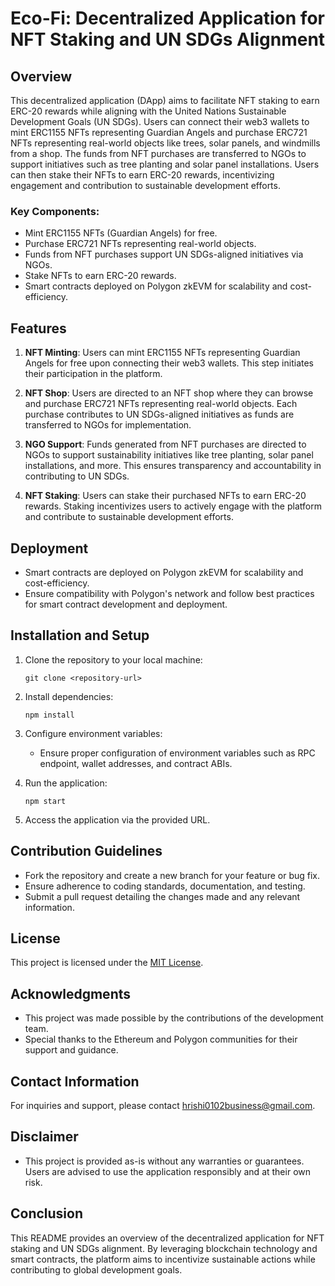 # Eco-Fi: Decentralized Application for NFT Staking and UN SDGs Alignment

## Overview

This decentralized application (DApp) aims to facilitate NFT staking to earn ERC-20 rewards while aligning with the United Nations Sustainable Development Goals (UN SDGs). Users can connect their web3 wallets to mint ERC1155 NFTs representing Guardian Angels and purchase ERC721 NFTs representing real-world objects like trees, solar panels, and windmills from a shop. The funds from NFT purchases are transferred to NGOs to support initiatives such as tree planting and solar panel installations. Users can then stake their NFTs to earn ERC-20 rewards, incentivizing engagement and contribution to sustainable development efforts.

### Key Components:

- Mint ERC1155 NFTs (Guardian Angels) for free.
- Purchase ERC721 NFTs representing real-world objects.
- Funds from NFT purchases support UN SDGs-aligned initiatives via NGOs.
- Stake NFTs to earn ERC-20 rewards.
- Smart contracts deployed on Polygon zkEVM for scalability and cost-efficiency.

## Features

1. **NFT Minting**: Users can mint ERC1155 NFTs representing Guardian Angels for free upon connecting their web3 wallets. This step initiates their participation in the platform.

2. **NFT Shop**: Users are directed to an NFT shop where they can browse and purchase ERC721 NFTs representing real-world objects. Each purchase contributes to UN SDGs-aligned initiatives as funds are transferred to NGOs for implementation.

3. **NGO Support**: Funds generated from NFT purchases are directed to NGOs to support sustainability initiatives like tree planting, solar panel installations, and more. This ensures transparency and accountability in contributing to UN SDGs.

4. **NFT Staking**: Users can stake their purchased NFTs to earn ERC-20 rewards. Staking incentivizes users to actively engage with the platform and contribute to sustainable development efforts.

## Deployment

- Smart contracts are deployed on Polygon zkEVM for scalability and cost-efficiency.
- Ensure compatibility with Polygon's network and follow best practices for smart contract development and deployment.

## Installation and Setup

1. Clone the repository to your local machine:

   ```
   git clone <repository-url>
   ```

2. Install dependencies:

   ```
   npm install
   ```

3. Configure environment variables:

   - Ensure proper configuration of environment variables such as RPC endpoint, wallet addresses, and contract ABIs.

4. Run the application:

   ```
   npm start
   ```

5. Access the application via the provided URL.

## Contribution Guidelines

- Fork the repository and create a new branch for your feature or bug fix.
- Ensure adherence to coding standards, documentation, and testing.
- Submit a pull request detailing the changes made and any relevant information.

## License

This project is licensed under the [MIT License](LICENSE).

## Acknowledgments

- This project was made possible by the contributions of the development team.
- Special thanks to the Ethereum and Polygon communities for their support and guidance.

## Contact Information

For inquiries and support, please contact [hrishi0102business@gmail.com](mailto:hrishi0102bsuiness@gmail.com).

## Disclaimer

- This project is provided as-is without any warranties or guarantees. Users are advised to use the application responsibly and at their own risk.

## Conclusion

This README provides an overview of the decentralized application for NFT staking and UN SDGs alignment. By leveraging blockchain technology and smart contracts, the platform aims to incentivize sustainable actions while contributing to global development goals.
